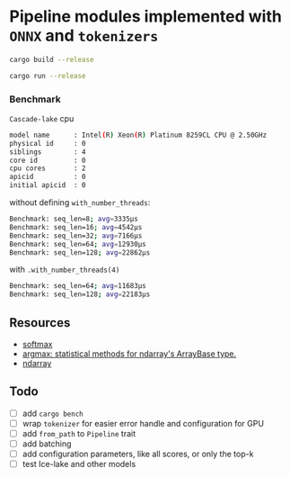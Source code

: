# Pipeline modules implemented with `ONNX` and `tokenizers`


```bash
cargo build --release

cargo run --release

```

### Benchmark

`Cascade-lake` cpu
```bash
model name      : Intel(R) Xeon(R) Platinum 8259CL CPU @ 2.50GHz
physical id     : 0
siblings        : 4
core id         : 0
cpu cores       : 2
apicid          : 0
initial apicid  : 0
```

without defining `with_number_threads`:

```bash
Benchmark: seq_len=8; avg=3335µs
Benchmark: seq_len=16; avg=4542µs
Benchmark: seq_len=32; avg=7166µs
Benchmark: seq_len=64; avg=12930µs
Benchmark: seq_len=128; avg=22862µs
```
with `.with_number_threads(4)`

```bash
Benchmark: seq_len=64; avg=11683µs
Benchmark: seq_len=128; avg=22183µs
```

## Resources

* [softmax](https://github.com/CasperN/drug/blob/1a7cc4532aa4bdb7ce091a53d2d6b14ab2d5a0dd/src/lib.rs#L77)
* [argmax: statistical methods for ndarray's ArrayBase type.](https://github.com/rust-ndarray/ndarray-stats)
* [ndarray](https://github.com/rust-ndarray/ndarray)

## Todo

* [ ] add `cargo bench`
* [ ] wrap `tokenizer` for easier error handle and configuration for GPU
* [ ] add `from_path` to `Pipeline` trait
* [ ] add batching
* [ ] add configuration parameters, like all scores, or only the top-k
* [ ] test Ice-lake and other models